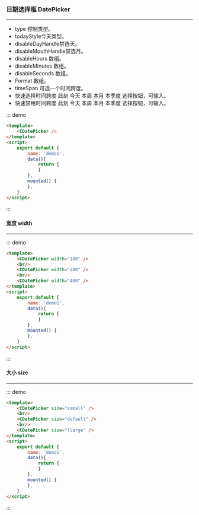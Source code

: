 ### 日期选择框  DatePicker
---
  <ul>
    <li>type 控制类型。</li>
    <li>todayStyle今天类型。</li>
    <li>disableDayHandle禁选天。</li>
    <li>disableMouthHandle禁选月。</li>
    <li>disableHours 数组。</li>
    <li>disableMinutes 数组。</li>
    <li>disableSeconds 数组。</li>
    <li>Format 数组。</li>
    <li>timeSpan 可选一个时间跨度。</li>
    <li>快速选择时间跨度 此刻 今天 本周 本月 本季度 选择按钮，可输入。</li>
    <li>快速禁用时间跨度 此刻 今天 本周 本月 本季度 选择按钮，可输入。</li>
  </ul>
  
::: demo
```html
<template>
    <CDatePicker />
</template>    
<script>
    export default {
        name: 'demo1',
        data(){
            return {
            }
        },
        mounted() {
        },
    }
</script>
```
:::

#### 宽度 width
---

::: demo
```html
<template>
    <CDatePicker width="100" />
    <br/>
    <CDatePicker width="200" />
    <br/>
    <CDatePicker width="400" />
</template>    
<script>
    export default {
        name: 'demo1',
        data(){
            return {
            }
        },
        mounted() {
        },
    }
</script>
```
:::

#### 大小 size
---

::: demo
```html
<template>
    <CDatePicker size="ssmall" />
    <br/>
    <CDatePicker size="default" />
    <br/>
    <CDatePicker size="llarge" />
</template>    
<script>
    export default {
        name: 'demo1',
        data(){
            return {
            }
        },
        mounted() {
        },
    }
</script>
```
:::
